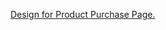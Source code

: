 [Design for Product Purchase Page.](https://www.figma.com/file/gepkOztIc1hOHq3LV0JZFe/Sinnoh-Shops-Buying-Interface?type=design&node-id=0%3A1&mode=design&t=V2RHZ6XobNCPoFhW-1)
